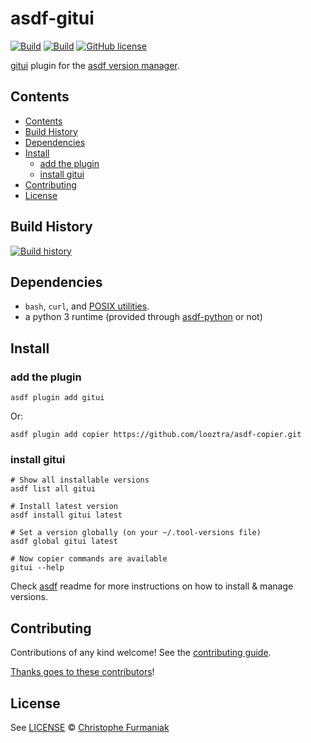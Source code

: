 # asdf-gitui <!-- omit in toc -->

[![Build](https://github.com/looztra/asdf-gitui/actions/workflows/code_checks.yml/badge.svg)](https://github.com/looztra/asdf-gitui/actions/workflows/code_checks.yml)
[![Build](https://github.com/looztra/asdf-gitui/actions/workflows/workflows_checks.yml/badge.svg)](https://github.com/looztra/asdf-gitui/actions/workflows/workflows_checks.yml)
[![GitHub license](https://img.shields.io/github/license/looztra/asdf-gitui?style=plastic)](https://github.com/looztra/asdf-gitui/blob/master/LICENSE)

[gitui](https://github.com/extrawurst/gitui) plugin for the [asdf version manager](https://asdf-vm.com).

## Contents

- [Contents](#contents)
- [Build History](#build-history)
- [Dependencies](#dependencies)
- [Install](#install)
  - [add the plugin](#add-the-plugin)
  - [install gitui](#install-gitui)
- [Contributing](#contributing)
- [License](#license)

## Build History

[![Build history](https://buildstats.info/github/chart/looztra/asdf-gitui?branch=main)](https://github.com/looztra/asdf-gitui/actions)

## Dependencies

- `bash`, `curl`, and [POSIX utilities](https://pubs.opengroup.org/onlinepubs/9699919799/idx/utilities.html).
- a python 3 runtime (provided through [asdf-python](https://github.com/asdf-community/asdf-python) or not)

## Install

### add the plugin

```shell
asdf plugin add gitui
```

Or:

```shell
asdf plugin add copier https://github.com/looztra/asdf-copier.git
```

### install gitui

```shell
# Show all installable versions
asdf list all gitui

# Install latest version
asdf install gitui latest

# Set a version globally (on your ~/.tool-versions file)
asdf global gitui latest

# Now copier commands are available
gitui --help
```

Check [asdf](https://github.com/asdf-vm/asdf) readme for more instructions on how to
install & manage versions.

## Contributing

Contributions of any kind welcome! See the [contributing guide](contributing.md).

[Thanks goes to these contributors](https://github.com/looztra/asdf-gitui/graphs/contributors)!

## License

See [LICENSE](LICENSE) © [Christophe Furmaniak](https://github.com/looztra/)
